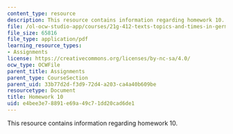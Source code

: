 ```yaml
---
content_type: resource
description: This resource contains information regarding homework 10.
file: /ol-ocw-studio-app/courses/21g-412-texts-topics-and-times-in-german-literature-fall-2009/e4bee3e78891e69a49c71dd20cad6de1_MIT21G_412F09_hw10.pdf
file_size: 65816
file_type: application/pdf
learning_resource_types:
- Assignments
license: https://creativecommons.org/licenses/by-nc-sa/4.0/
ocw_type: OCWFile
parent_title: Assignments
parent_type: CourseSection
parent_uid: 33b77d2d-f3d9-72d4-a203-ca4a40b609be
resourcetype: Document
title: Homework 10
uid: e4bee3e7-8891-e69a-49c7-1dd20cad6de1
---
```

This resource contains information regarding homework 10.